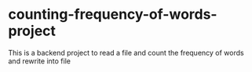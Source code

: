 # counting-frequency-of-words-project
This is a backend project to read a file and count the frequency of words and rewrite into file
